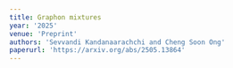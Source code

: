 ```yaml
---
title: Graphon mixtures
year: '2025'
venue: 'Preprint'
authors: 'Sevvandi Kandanaarachchi and Cheng Soon Ong'
paperurl: 'https://arxiv.org/abs/2505.13864'
---
```


